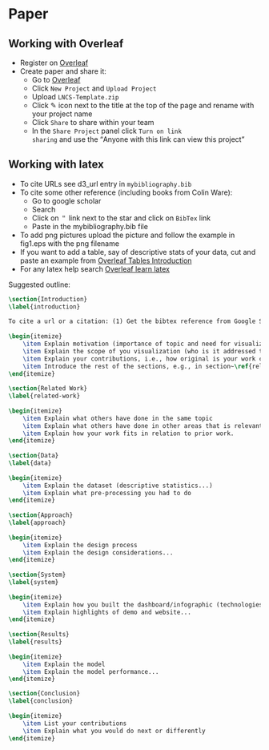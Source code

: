 # Paper

## Working with Overleaf

-   Register on [Overleaf](https://www.overleaf.com/register)
-   Create paper and share it:
    -   Go to [Overleaf](https://www.overleaf.com/register)
    -   Click `New Project` and `Upload Project`
    -   Upload `LNCS-Template.zip`
    -   Click ✎ icon next to the title at the top of the page and rename with your project name
    -   Click `Share` to share within your team
    -   In the <code>Share Project</code> panel click <code>Turn on link sharing</code> and use the <q>Anyone with this link can view this project</q>

## Working with latex

-   To cite URLs see d3_url entry in `mybibliography.bib`
-   To cite some other reference (including books from Colin Ware):
    -   Go to google scholar
    -   Search
    -   Click on `＂` link next to the star and click on `BibTex` link
    -   Paste in the mybibliography.bib file
-   To add png pictures upload the picture and follow the example in fig1.eps with the png filename
-   If you want to add a table, say of descriptive stats of your data, cut and paste an example from [Overleaf Tables Introduction](https://www.overleaf.com/learn/latex/Tables#Introduction)
-   For any latex help search [Overleaf learn latex](https://www.overleaf.com/learn/latex)

Suggested outline:

```tex
\section{Introduction}
\label{introduction}
​
To cite a url or a citation: (1) Get the bibtex reference from Google Scholar and paste it in \textit{mybibliography.bib}, (2) use cite, e.g., a Altair~\cite{vanderplas2018altair} and D3 website~\cite{d3_url}.
​
\begin{itemize}
    \item Explain motivation (importance of topic and need for visualization)
    \item Explain the scope of you visualization (who is it addressed to, how it is useful)
    \item Explain your contributions, i.e., how original is your work compared to existing
    \item Introduce the rest of the sections, e.g., in section~\ref{related-work} we present related visualization work, in section~\ref{data} we present the dataset used, in section~\ref{approach} we explain how we designed and the process we used to build the system, in section~\ref{system} we showcase the main aspects of the website we have built and finally conclude with~\ref{conclusion}.
\end{itemize}
​
\section{Related Work}
\label{related-work}
​
\begin{itemize}
    \item Explain what others have done in the same topic
    \item Explain what others have done in other areas that is relevant
    \item Explain how your work fits in relation to prior work.
\end{itemize}
​
\section{Data}
\label{data}
​
\begin{itemize}
    \item Explain the dataset (descriptive statistics...)
    \item Explain what pre-processing you had to do
\end{itemize}
​
\section{Approach}
\label{approach}
​
\begin{itemize}
    \item Explain the design process
    \item Explain the design considerations...
\end{itemize}
​
\section{System}
\label{system}
​
\begin{itemize}
    \item Explain how you built the dashboard/infographic (technologies & methods)
    \item Explain highlights of demo and website...
\end{itemize}
​
\section{Results}
\label{results}
​
\begin{itemize}
    \item Explain the model
    \item Explain the model performance...
\end{itemize}

\section{Conclusion}
\label{conclusion}
​
\begin{itemize}
    \item List your contributions
    \item Explain what you would do next or differently
\end{itemize}
```
